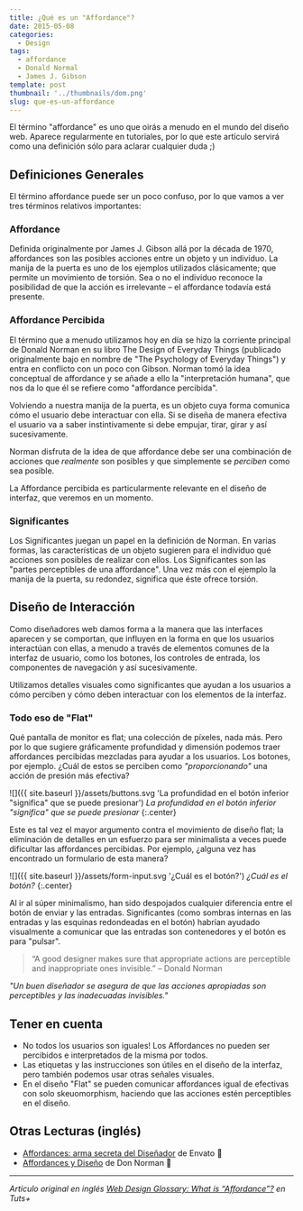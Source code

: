 ```yaml
---
title: ¿Qué es un "Affordance"?
date: 2015-05-08
categories:
  - Design
tags:
  - affordance
  - Donald Normal
  - James J. Gibson
template: post
thumbnail: '../thumbnails/dom.png'
slug: que-es-un-affordance
---
```


El término "affordance" es uno que oirás a menudo en el mundo del diseño web. Aparece regularmente en tutoriales, por lo que este artículo servirá como una definición sólo para aclarar cualquier duda ;)

## Definiciones Generales #

El término affordance puede ser un poco confuso, por lo que vamos a ver tres términos relativos importantes:

### Affordance #

Definida originalmente por James J. Gibson allá por la década de 1970, affordances son las posibles acciones entre un objeto y un individuo. La manija de la puerta es uno de los ejemplos utilizados clásicamente; que permite un movimiento de torsión. Sea o no el individuo reconoce la posibilidad de que la acción es irrelevante – el affordance todavía está presente.

### Affordance Percibida #

El término que a menudo utilizamos hoy en día se hizo la corriente principal de Donald Norman en su libro The Design of Everyday Things (publicado originalmente bajo en nombre de "The Psychology of Everyday Things") y entra en conflicto con un poco con Gibson. Norman tomó la idea conceptual de affordance y se añade a ello la "interpretación humana", que nos da lo que él se refiere como "affordance percibida".

Volviendo a nuestra manija de la puerta, es un objeto cuya forma comunica cómo el usuario debe interactuar con ella. Si se diseña de manera efectiva el usuario va a saber instintivamente si debe empujar, tirar, girar y así sucesivamente.

Norman disfruta de la idea de que affordance debe ser una combinación de acciones que <em>realmente</em> son posibles y que simplemente se *perciben* como sea posible.

La Affordance percibida es particularmente relevante en el diseño de interfaz, que veremos en un momento.

### Significantes #

Los Significantes juegan un papel en la definición de Norman. En varias formas, las características de un objeto sugieren para el individuo qué acciones son posibles de realizar con ellos. Los Significantes son las "partes perceptibles de una affordance". Una vez más con el ejemplo la manija de la puerta, su redondez, significa que éste ofrece torsión.

## Diseño de Interacción #

Como diseñadores web damos forma a la manera que las interfaces aparecen y se comportan, que influyen en la forma en que los usuarios interactúan con ellas, a menudo a través de elementos comunes de la interfaz de usuario, como los botones, los controles de entrada, los componentes de navegación y así sucesivamente.

Utilizamos detalles visuales como significantes que ayudan a los usuarios a cómo perciben y cómo deben interactuar con los elementos de la interfaz.

### Todo eso de "Flat" #

Qué pantalla de monitor es flat; una colección de píxeles, nada más. Pero por lo que sugiere gráficamente profundidad y dimensión podemos traer affordances percibidas mezcladas para ayudar a los usuarios. Los botones, por ejemplo. ¿Cuál de estos se perciben como *"proporcionando"* una acción de presión más efectiva?

![]({{ site.baseurl }}/assets/buttons.svg 'La profundidad en el botón inferior "significa" que se puede presionar')
*La profundidad en el botón inferior "significa" que se puede presionar*
{:.center}

Este es tal vez el mayor argumento contra el movimiento de diseño flat; la eliminación de detalles en un esfuerzo para ser minimalista a veces puede dificultar las affordances percibidas. Por ejemplo, ¿alguna vez has encontrado un formulario de esta manera?

![]({{ site.baseurl }}/assets/form-input.svg '¿Cuál es el botón?')
*¿Cuál es el botón?*
{:.center}

Al ir al súper minimalismo, han sido despojados cualquier diferencia entre el botón de enviar y las entradas. Significantes (como sombras internas en las entradas y las esquinas redondeadas en el botón) habrían ayudado visualmente a comunicar que las entradas son contenedores y el botón es para "pulsar".

>“A good designer makes sure that appropriate actions are perceptible and inappropriate ones invisible.” – Donald Norman

*"Un buen diseñador se asegura de que las acciones apropiadas son perceptibles y las inadecuadas invisibles."*

## Tener en cuenta #

* No todos los usuarios son iguales! Los Affordances no pueden ser percibidos e interpretados de la misma por todos.
* Las etiquetas y las instrucciones son útiles en el diseño de la interfaz, pero también podemos usar otras señales visuales.
* En el diseño "Flat" se pueden comunicar affordances igual de efectivas con solo skeuomorphism, haciendo que las acciones estén perceptibles en el diseño.

## Otras Lecturas (inglés) #

* [Affordances: arma secreta del Diseñador](http://inside.envato.com/affordances-the-designers-secret-weapon/) de Envato :100:
* [Affordances y Diseño](http://www.jnd.org/dn.mss/affordances_and.html) de Don Norman :100:

***

*Artículo original en inglés [Web Design Glossary: What is “Affordance”?](https://webdesign.tutsplus.com/articles/web-design-glossary-what-is-affordance--cms-23902) en Tuts+*
